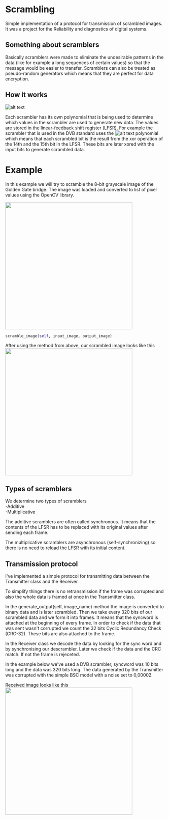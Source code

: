 # Scrambling
Simple implementation of a protocol for transmission of scrambled images.
It was a project for the Reliability and diagnostics of digital systems.

## Something about scramblers

Basically scramblers were made to eliminate the undesirable patterns in the data (like for example a long sequences of certain values) so that the message would be easier to transfer.
Scramblers can also be treated as pseudo-random generators which means that they are perfect for data encryption.

## How it works

![alt text](https://upload.wikimedia.org/wikipedia/commons/0/03/Scrambler_randomizer_additive.png)

Each scrambler has its own polynomial that is being used to determine which values in the scrambler are used to generate new data. The values are stored in the linear-feedback shift register (LFSR). For example the scrambler that is used in the DVB standard uses the ![alt text](https://wikimedia.org/api/rest_v1/media/math/render/svg/bb42320e2412bf02011477474a35e9cdd959e2ca) polynomial which means that each scrambled bit is the result from the xor operation of the 14th and the 15th bit in the LFSR. These bits are later xored with the input bits to generate scrambled data.

# Example

In this example we will try to scramble the 8-bit grayscale image of the Golden Gate bridge. The image was loaded and converted to list of pixel values using the OpenCV library.
 
<img src="https://i.imgur.com/tZHj3H4.jpg" width="400">

```python
scramble_image(self, input_image, output_image)
```
After using the method from above, our scrambled image looks like this  
<img src="https://i.imgur.com/PCsA5GI.png" width="400">

## Types of scramblers

We determine two types of scramblers  
-Additive  
-Multiplicative 

The additive scramblers are often called synchronous. It means that the contents of the LFSR has to be replaced with its original values after sending each frame.

The multiplicative scramblers are asynchronous (self-synchronizing) so there is no need to reload the LFSR with its initial content. 

## Transmission protocol

I've implemented a simple protocol for transmitting data between the Transmitter class and the Receiver. 

To simplify things there is no retransmission if the frame was corrupted and also the whole data is framed at once in the Transmitter class. 

In the generate_output(self, image_name) method the image is converted to binary data and is later scrambled. Then we take every 320 bits of our scrambled data and we form it into frames. It means that the syncword is attached at the beginning of every frame. In order to check if the data that was sent wasn't corrupted we count the 32 bits Cyclic Redundancy Check (CRC-32). These bits are also attached to the frame.

In the Receiver class we decode the data by looking for the sync word and by synchronising our descrambler. Later we check if the data and the CRC match. If not the frame is rejeceted. 

In the example below we've used a DVB scrambler, syncword was 10 bits long and the data was 320 bits long. The data generated by the Transmitter was corrupted with the simple BSC model with a noise set to 0,00002. 

Received image looks like this  
<img src="https://i.imgur.com/UaW5Y6c.png" width="400">
